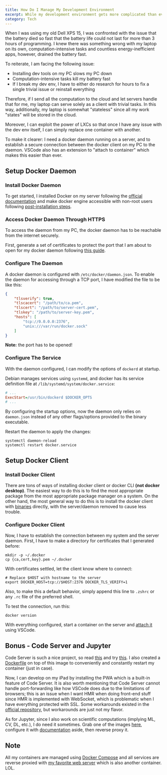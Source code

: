 ```yaml
---
title: How Do I Manage My Development Environment
excerpt: While my development environment gets more complicated than ever before, what is a smart way of managing this?
category: Tech
---
```


When I was using my old Dell XPS 15, I was confronted with the issue that the battery died so fast that the battery life could not last for more than 3 hours of programming. I knew there was something wrong with my laptop on its own, computation-intensive tasks and countless energy-inefficient apps, however, drained the battery fast.

To reiterate, I am facing the following issue:

- Installing dev tools on my PC slows my PC down
- Computation-intensive tasks kill my battery fast
- If I break my dev env, I have to either do research for hours to fix a single trivial issue or reinstall everything

Therefore, if I send all the computation to the cloud and let servers handle that for me, my laptop can serve solely as a client with trivial tasks. In this way, additionally, my laptop is somewhat "stateless" since all my work "states" will be stored in the cloud.

Moreover, I can exploit the power of LXCs so that once I have any issue with the dev env itself, I can simply replace one container with another.

To make it clearer: I need a docker daemon running on a server, and to establish a secure connection between the docker client on my PC to the daemon. VSCode also has an extension to "attach to container" which makes this easier than ever.

## Setup Docker Daemon

### Install Docker Daemon

To get started, I installed Docker on my server following the [official documentation](https://docs.docker.com/engine/install/debian/) and make docker engine accessible with non-root users following [post-installation steps](https://docs.docker.com/engine/install/linux-postinstall/).

### Access Docker Daemon Through HTTPS

To access the daemon from my PC, the docker daemon has to be reachable from the internet securely.

First, generate a set of certificates to protect the port that I am about to open for my docker daemon following [this guide](https://docs.docker.com/engine/security/protect-access/#use-tls-https-to-protect-the-docker-daemon-socket).

### Configure The Daemon

A docker daemon is configured with `/etc/docker/daemon.json`. To enable the daemon for accessing through a TCP port, I have modified the file to be like this:

```json
{
    "tlsverify": true,
    "tlscacert": "/path/to/ca.pem",
    "tlscert": "/path/to/server-cert.pem",
    "tlskey": "/path/to/server-key.pem",
    "hosts": [
        "tcp://0.0.0.0:2376",
        "unix:///var/run/docker.sock"
    ]
}
```

**Note:** the port has to be opened!

### Configure The Service

With the daemon configured, I can modify the options of `dockerd` at startup.

Debian manages services using `systemd`, and docker has its service definition file at `/lib/systemd/system/docker.service`:

```ini
# ...
ExecStart=/usr/bin/dockerd $DOCKER_OPTS
# ...
```

By configuring the startup options, now the daemon only relies on `daemon.json` instead of any other flags/options provided to the binary executable.

Restart the daemon to apply the changes:

```shell
systemctl daemon-reload
systemctl restart docker.service
```

## Setup Docker Client

### Install Docker Client

There are tons of ways of installing docker client or docker CLI **(not docker desktop)**. The easiest way to do this is to find the most appropriate package from the most appropriate package manager on a system. On the other hand, the most general way to do this is to install the docker client with [binaries](https://docs.docker.com/engine/install/binaries/) directly, with the server/daemon removed to cause less trouble.

### Configure Docker Client

Now, I have to establish the connection between my system and the server daemon. First, I have to make a directory for certificates that I generated before:

```shell
mkdir -p ~/.docker
cp {ca,cert,key}.pem ~/.docker
```

With certificates settled, let the client know where to connect:

```shell
# Replace $HOST with hostname to the server
export DOCKER_HOST=tcp://$HOST:2376 DOCKER_TLS_VERIFY=1
```

Also, to make this a default behavior, simply append this line to `.zshrc` or any `.rc` file of the preferred shell.

To test the connection, run this:

```shell
docker version
```

With everything configured, start a container on the server and [attach it](https://code.visualstudio.com/docs/devcontainers/attach-container) using VSCode.

## Bonus - Code Server and Jupyter

Code Server is such a nice project, so read [this](https://coder.com/docs/code-server/latest) and try [this](https://hub.docker.com/r/codercom/code-server). I also created a [Dockerfile](https://github.com/Kiyo5hi/Dockerfiles/blob/main/code-server/Dockerfile) on top of this image to conveniently and constantly restart my container (just in case).

Now, I can develop on my iPad by installing the PWA which is a built-in feature of Code Server. It is also worth mentioning that Code Server cannot handle port-forwarding like how VSCode does due to the limitations of browsers; this is an issue when I want HMR when doing front-end stuff since HMR is implemented with WebSocket, which is problematic when I have everything protected with SSL. Some workarounds existed in the [official repository](https://github.com/coder/code-server), but workarounds are just not my flavor.

As for Jupyter, since I also work on scientific computations (implying ML, CV, DL, etc.), I do need it sometimes. Grab one of the images [here](https://hub.docker.com/u/jupyter), configure it with [documentation](https://jupyter-docker-stacks.readthedocs.io/en/latest/index.html) aside, then reverse proxy it.

## Note

All my containers are managed using [Docker Compose](https://docs.docker.com/compose/) and all services are reverse proxied with [my favorite web server](https://caddyserver.com/) which is also another container. LOL.
